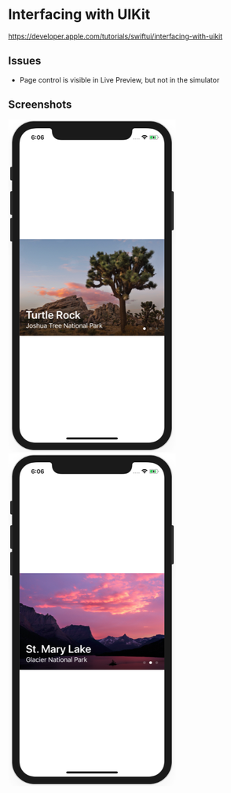 # Interfacing with UIKit

https://developer.apple.com/tutorials/swiftui/interfacing-with-uikit

## Issues

- Page control is visible in Live Preview, but not in the simulator

## Screenshots

![screen1](screenshots/screen01.png)
![screen2](screenshots/screen02.png)
